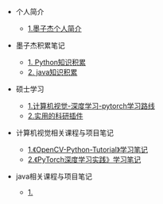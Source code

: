 <!-- 侧边栏 docs/_sidebar.md -->

- 个人简介
  - [1.墨子杰个人简介](personal_profile/personal_profile/personal_profile.md)

- 墨子杰积累笔记
  - [1. Python知识积累](mozijie_notebook/Python_Work_Accumulation/1.python工作积累.md)
  - [2. java知识积累](mozijie_notebook/Java_Work_Accumulation/2.java工作积累)

- 硕士学习
  - [1.计算机视觉-深度学习-pytorch学习路线](master_studies/计算机视觉-深度学习-pytorch学习路线/computer_vision_learning_path.md)
  - [2.实用的科研插件](master_studies/实用的科研插件/practical_research_plugin.md)

- 计算机视觉相关课程与项目笔记
  - [1.《OpenCV-Python-Tutorial》学习笔记](computer_vision_notebook/OpenCV-Python-Tutorial/mozijie_notebook.md)
  - [2.《PyTorch深度学习实践》学习笔记](computer_vision_notebook/PyTorch_Deep_Learning_Practice（By_LiuEr）/mozijie_notebook.md)
  
- java相关课程与项目笔记
  - [1.]()